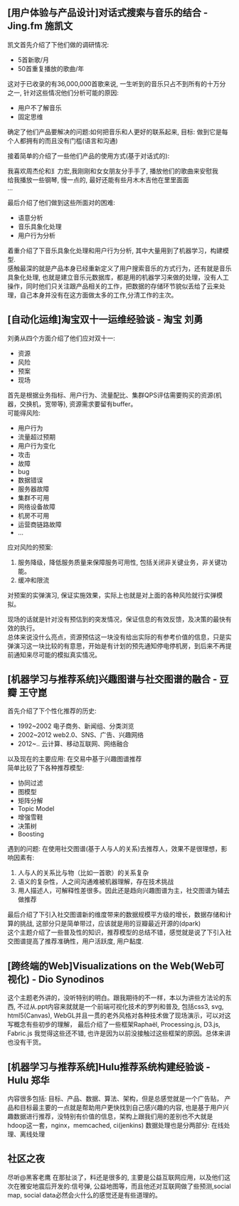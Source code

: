 ## \[用户体验与产品设计\]对话式搜索与音乐的结合 - Jing.fm 施凯文
凯文首先介绍了下他们做的调研情况:  

* 5首新歌/月  
* 50首重复播放的歌曲/年  

这对于已收录的有36,000,000首歌来说, 一生听到的音乐只占不到所有的十万分之一, 针对这些情况他们分析可能的原因:  

* 用户不了解音乐  
* 固定思维  

确定了他们产品要解决的问题:如何把音乐和人更好的联系起来, 目标: 做到它是每个人都拥有的而且没有门槛(语言和沟通)  

接着简单的介绍了一些他们产品的使用方式(基于对话式的):  

我喜欢周杰伦和⺩⼒宏,我刚刚和⼥女朋友分⼿手了, 播放他们的歌曲来安慰我  
给我播放一些钢琴, 慢一点的, 最好还能有些⽉⽊木吉他在⾥里⾯面  
...

最后介绍了他们做到这些所面对的困难:  

* 语意分析  
* 音乐具象化处理  
* 用户行为分析

着重介绍了下音乐具象化处理和用户行为分析, 其中大量用到了机器学习，构建模型.  
感触最深的就是产品本身已经重新定义了用户搜索音乐的方式行为，还有就是音乐具象化处理, 也就是建立音乐元数据库，都是用的机器学习来做的处理，没有人工操作，同时他们只关注跟产品相关的工作，把数据的存储环节貌似丢给了云来处理，自己本身并没有在这方面做太多的工作,分清工作的主次。

## \[自动化运维\]淘宝双十一运维经验谈 - 淘宝 刘勇
刘勇从四个方面介绍了他们应对双十一:  

* 资源  
* 风险  
* 预案  
* 现场  

首先是根据业务指标、用户行为、流量配比、集群QPS评估需要购买的资源(机器，交换机，宽带等), 资源需求要留有buffer。  
可能得风险:  

* 用户行为  
 * 流量超过预期  
 * 用户行为变化  
 * 攻击  
* 故障  
 * bug  
 * 数据错误  
 * 服务器故障  
 * 集群不可用  
 * 网络设备故障  
 * 机房不可用  
 * 运营商链路故障  
 * ...  

应对风险的预案:  
1. 服务降级，降低服务质量来保障服务可用性, 包括关闭非关键业务，非关键功能。  
2. 缓冲和限流

对预案的实弹演习, 保证实施效果，实际上也就是对上面的各种风险就行实弹模拟。   

现场的话就是针对没有预估到的突发情况，保证信息的有效反馈，及决策的最快有效的执行。  
总体来说没什么亮点，资源预估这一块没有给出实际的有参考价值的信息，只是实弹演习这一块比较的有意思，开始是有计划的预先通知停电停机房，到后来不再提前通知来尽可能的模拟真实情况。  

## \[机器学习与推荐系统\]兴趣图谱与社交图谱的融合 - 豆瓣 王守崑  
首先介绍了下个性化推荐的历史:  

* 1992~2002 电子商务、新闻组、分类浏览  
* 2002~2012 web2.0、SNS、广告、兴趣网络  
* 2012~.. 云计算、移动互联网、网络融合  

以及现在的主要应用: 在交易中基于兴趣图谱推荐  
简单比较了下各种推荐模型:  

* 协同过滤  
* 图模型  
* 矩阵分解  
* Topic Model  
* 增强雪鞋  
* 决策树  
* Boosting   

遇到的问题:  在使用社交图谱(基于人与人的关系)去推荐人，效果不是很理想，影响因素有:   

1. 人与人的关系比与物（比如一首歌）的关系复杂  
2. 语义的复杂性，人之间沟通难被机器理解，存在技术挑战   
3. 用人描述人，可解释性差很多。因此还是趋向兴趣图谱为主，社交图谱为辅去做推荐  

最后介绍了下引入社交图谱新的维度带来的数据规模平方级的增长，数据存储和计算的挑战, 这部分只是简单带过，应该就是用的豆瓣最近开源的(dpark)  
这个主题介绍了一些普及性的知识，推荐模型的总结不错，感觉就是说了下引入社交图谱提高了推荐准确性，用户活跃度, 用户黏度.  

## \[跨终端的Web\]Visualizations on the Web(Web可视化) - Dio Synodinos
这个主题老外讲的，没听特别的明白。跟我期待的不一样，本以为讲些方法论的东西, 不过从.ppt内容来就就是一个前端可视化技术的罗列和普及, 包括css3, svg, html5(Canvas), WebGL并且一贯的老外风格对各种技术做了现场演示，可以对这写概念有些初步的理解，
最后介绍了一些框架Raphaël, Processing.js, D3.js, Fabric.js 我觉得这些还不错, 也许是因为以前没接触过这些框架的原因。总体来讲也没有干货。

## \[机器学习与推荐系统\]Hulu推荐系统构建经验谈 - Hulu 郑华
内容很多包括: 目标、产品、数据、算法、架构，但是总感觉就是一个广告贴， 产品和目标最主要的一点就是帮助用户更快找到自己感兴趣的内容, 也是基于用户兴趣数据进行推荐，没特别有价值的信息，架构上跟我们用的差别也不大就是hdoop这一套，nginx，memcached, ci(jenkins) 数据处理也是分两部分: 在线处理、离线处理

## 社区之夜
尽听@黑客老鹰 在那扯淡了，料还是很多的, 主要是公益互联网应用，以及他们这次在雅安地震后开发的:信号弹, 公益地图等，而且他还对互联网做了些预测,social map, social data必然会火什么的感觉还是有些道理的。
